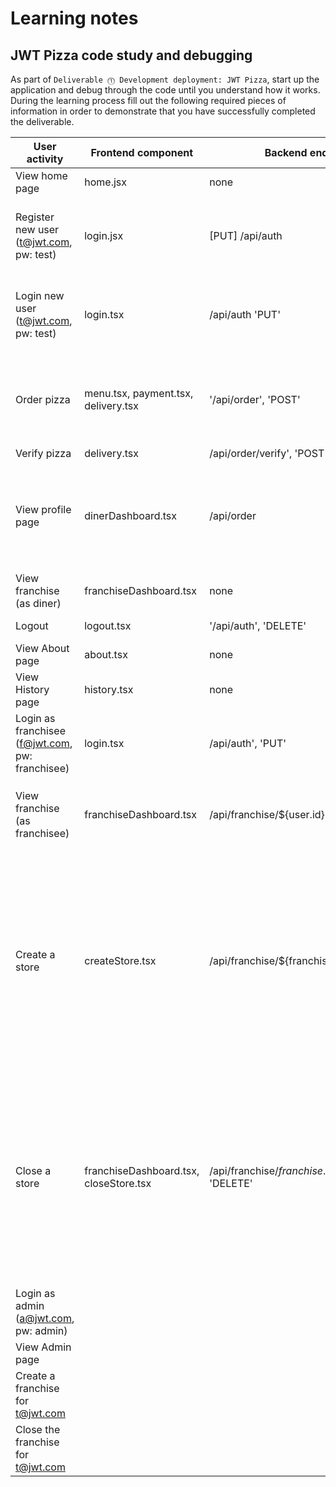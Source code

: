 # Learning notes

## JWT Pizza code study and debugging

As part of `Deliverable ⓵ Development deployment: JWT Pizza`, start up the application and debug through the code until you understand how it works. During the learning process fill out the following required pieces of information in order to demonstrate that you have successfully completed the deliverable.

| User activity                                       | Frontend component | Backend endpoints | Database SQL |
| --------------------------------------------------- | ------------------ | ----------------- | ------------ |
| View home page                                      |home.jsx            |  none             |  none        |
| Register new user<br/>(t@jwt.com, pw: test)         |login.jsx           |[PUT] /api/auth    |INSERT INTO user (name, email, password) VALUES (?, ?, ?)<br/> INSERT INTO userRole (userId, role, objectId) VALUES (?, ?, ?) |
| Login new user<br/>(t@jwt.com, pw: test)            |login.tsx           |/api/auth 'PUT'    |INSERT INTO user (name, email, password) VALUES (?, ?, ?)<br/> INSERT INTO userRole (userId, role, objectId) VALUES (?, ?, ?) |
| Order pizza                                         |menu.tsx, payment.tsx, delivery.tsx|'/api/order', 'POST'|INSERT INTO dinerOrder (dinerId, franchiseId, storeId, date) VALUES (?, ?, ?, now())INSERT INTO orderItem (orderId, menuId, description, price) VALUES (?, ?, ?, ?)|
| Verify pizza                                        |delivery.tsx        |/api/order/verify', 'POST'|none              |
| View profile page                                   |dinerDashboard.tsx  |/api/order         |SELECT id, franchiseId, storeId, date FROM dinerOrder WHERE dinerId=? LIMIT ${offset},${config.db.listPerPage}`, [user.id] SELECT id, menuId, description, price FROM orderItem WHERE orderId=?`, [order.id]              |
| View franchise<br/>(as diner)                       |franchiseDashboard.tsx| none            | none         |
| Logout                                              |logout.tsx          |'/api/auth', 'DELETE'|DELETE FROM auth WHERE token=?              | 
| View About page                                     |about.tsx           |none               |none              |
| View History page                                   |history.tsx         |none               |none              |
| Login as franchisee<br/>(f@jwt.com, pw: franchisee) |login.tsx           |/api/auth', 'PUT'  |INSERT INTO auth (token, userId) VALUES (?, ?) INSERT INTO userRole (userId, role, objectId) VALUES (?, ?, ?)              |
| View franchise<br/>(as franchisee)                  |franchiseDashboard.tsx|/api/franchise/${user.id}|`SELECT objectId FROM userRole WHERE role='franchisee' AND userId=?`, [userId]  `SELECT id, name FROM franchise WHERE id in (${franchiseIds.join(',')})`|
| Create a store                                      |createStore.tsx|/api/franchise/${franchise.id}/store 'POST' |SELECT u.id, u.name, u.email FROM userRole AS ur JOIN user AS u ON u.id=ur.userId WHERE ur.objectId=? AND ur.role='franchisee' `SELECT s.id, s.name, COALESCE(SUM(oi.price), 0) AS totalRevenue FROM dinerOrder AS do JOIN orderItem AS oi ON do.id=oi.orderId RIGHT JOIN store AS s ON s.id=do.storeId WHERE s.franchiseId=? GROUP BY s.id INSERT INTO store (franchiseId, name) VALUES (?, ?)|
| Close a store                                       |franchiseDashboard.tsx, closeStore.tsx|/api/franchise/${franchise.id}/store/${store.id}`, 'DELETE'|SELECT u.id, u.name, u.email FROM userRole AS ur JOIN user AS u ON u.id=ur.userId WHERE ur.objectId=? AND ur.role='franchisee' SELECT s.id, s.name, COALESCE(SUM(oi.price), 0) AS totalRevenue FROM dinerOrder AS do JOIN orderItem AS oi ON do.id=oi.orderId RIGHT JOIN store AS s ON s.id=do.storeId WHERE s.franchiseId=? GROUP BY s.id DELETE FROM store WHERE franchiseId=? AND id=?|
| Login as admin<br/>(a@jwt.com, pw: admin)           |                    |                   |              |
| View Admin page                                     |                    |                   |              |
| Create a franchise for t@jwt.com                    |                    |                   |              |
| Close the franchise for t@jwt.com                   |                    |                   |              |
